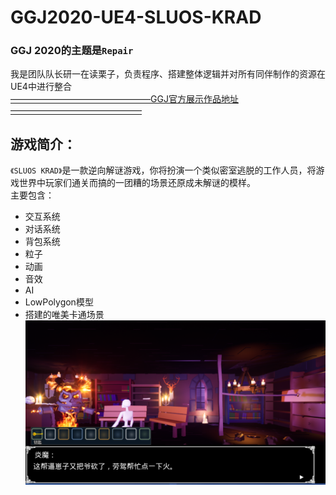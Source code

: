 # GGJ2020-UE4-SLUOS-KRAD
### GGJ 2020的主题是`Repair`
我是团队队长研一在读栗子，负责程序、搭建整体逻辑并对所有同伴制作的资源在UE4中进行整合<br>
[————————————————GGJ官方展示作品地址———————————————](https://globalgamejam.org/2020/games/sluos-krad-2)<br>
## 游戏简介：<br>
`《SLUOS KRAD》`是一款逆向解谜游戏，你将扮演一个类似密室逃脱的工作人员，将游戏世界中玩家们通关而搞的一团糟的场景还原成未解谜的模样。<br>
主要包含：
* 交互系统
* 对话系统
* 背包系统
* 粒子
* 动画
* 音效
* AI
* LowPolygon模型
* 搭建的唯美卡通场景
![Level1](https://github.com/ColorGalaxy/GGJ2020-UE4-SLUOS-KRAD/raw/master/Screenshot/Level1-1.png)
